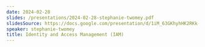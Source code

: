 ```yaml
---
date: 2024-02-28
slides: /presentations/2024-02-28-stephanie-twomey.pdf
slidesSource: https://docs.google.com/presentation/d/1iM_63GKhyhHK2RKk-EZmAATgvS9MTXoUMKvJ2htZJvM/edit?usp=sharing
speaker: stephanie-twomey
title: Identity and Access Management (IAM)
---
```

